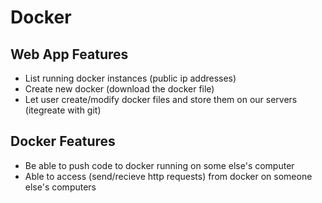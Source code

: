 Docker
======

Web App Features
--------
* List running docker instances (public ip addresses)
* Create new docker (download the docker file)
* Let user create/modify docker files and store them on our servers (itegreate with git)

Docker Features
-------
* Be able to push code to docker running on some else's computer
* Able to access (send/recieve http requests) from docker on someone else's computers
